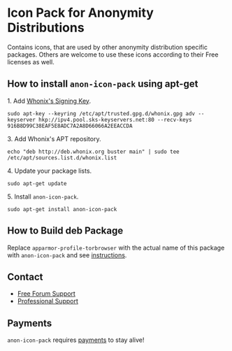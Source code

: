 # Icon Pack for Anonymity Distributions #

Contains icons, that are used by other anonymity distribution specific
packages. Others are welcome to use these icons according to their Free
licenses as well.
## How to install `anon-icon-pack` using apt-get ##

1\. Add [Whonix's Signing Key](https://www.whonix.org/wiki/Whonix_Signing_Key).

```
sudo apt-key --keyring /etc/apt/trusted.gpg.d/whonix.gpg adv --keyserver hkp://ipv4.pool.sks-keyservers.net:80 --recv-keys 916B8D99C38EAF5E8ADC7A2A8D66066A2EEACCDA
```

3\. Add Whonix's APT repository.

```
echo "deb http://deb.whonix.org buster main" | sudo tee /etc/apt/sources.list.d/whonix.list
```

4\. Update your package lists.

```
sudo apt-get update
```

5\. Install `anon-icon-pack`.

```
sudo apt-get install anon-icon-pack
```

## How to Build deb Package ##

Replace `apparmor-profile-torbrowser` with the actual name of this package with `anon-icon-pack` and see [instructions](https://www.whonix.org/wiki/Dev/Build_Documentation/apparmor-profile-torbrowser).

## Contact ##

* [Free Forum Support](https://forums.whonix.org)
* [Professional Support](https://www.whonix.org/wiki/Professional_Support)

## Payments ##

`anon-icon-pack` requires [payments](https://www.whonix.org/wiki/Payments) to stay alive!
